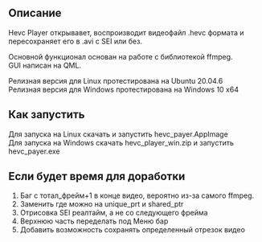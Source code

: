 ## Описание ##
Hevc Player открывавет, воспроизводит видеофайл .hevc формата и пересохраняет его в .avi с SEI или без. 

Основной функционал основан на работе с библиотекой ffmpeg.
<br>GUI написан на QML.

Релизная версия для Linux протестирована на Ubuntu 20.04.6
<br>Релизная версия для Windows протестирована на Windows 10 x64

## Как запустить ##
Для запуска на Linux скачать и запустить hevc_payer.AppImage
<br>Для запуска на Windows скачать hevc_player_win.zip и запустить hevc_payer.exe

## Если будет время для доработки ##
1. Баг с тотал_фрейм+1 в конце видео, вероятно из-за самого ffmpeg.
2. Заменить где можно на unique_prt и shared_ptr
3. Отрисовка SEI реалтайм, а не со следующего фрейма
4. Верхнюю часть переделать под Меню бар
5. Добавить возможность сохранять определенный отрезок видео
